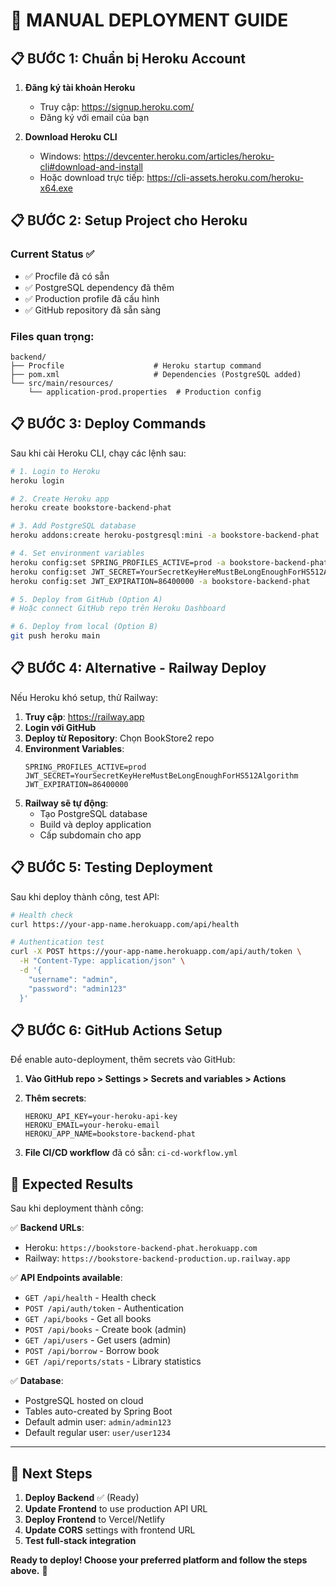 # 🚀 MANUAL DEPLOYMENT GUIDE

## 📋 BƯỚC 1: Chuẩn bị Heroku Account

1. **Đăng ký tài khoản Heroku**
   - Truy cập: https://signup.heroku.com/
   - Đăng ký với email của bạn

2. **Download Heroku CLI** 
   - Windows: https://devcenter.heroku.com/articles/heroku-cli#download-and-install
   - Hoặc download trực tiếp: https://cli-assets.heroku.com/heroku-x64.exe

## 📋 BƯỚC 2: Setup Project cho Heroku

### Current Status ✅
- ✅ Procfile đã có sẵn
- ✅ PostgreSQL dependency đã thêm
- ✅ Production profile đã cấu hình
- ✅ GitHub repository đã sẵn sàng

### Files quan trọng:
```
backend/
├── Procfile                    # Heroku startup command
├── pom.xml                     # Dependencies (PostgreSQL added)
└── src/main/resources/
    └── application-prod.properties  # Production config
```

## 📋 BƯỚC 3: Deploy Commands

Sau khi cài Heroku CLI, chạy các lệnh sau:

```bash
# 1. Login to Heroku
heroku login

# 2. Create Heroku app
heroku create bookstore-backend-phat

# 3. Add PostgreSQL database
heroku addons:create heroku-postgresql:mini -a bookstore-backend-phat

# 4. Set environment variables
heroku config:set SPRING_PROFILES_ACTIVE=prod -a bookstore-backend-phat
heroku config:set JWT_SECRET=YourSecretKeyHereMustBeLongEnoughForHS512Algorithm -a bookstore-backend-phat
heroku config:set JWT_EXPIRATION=86400000 -a bookstore-backend-phat

# 5. Deploy from GitHub (Option A)
# Hoặc connect GitHub repo trên Heroku Dashboard

# 6. Deploy from local (Option B)
git push heroku main
```

## 📋 BƯỚC 4: Alternative - Railway Deploy

Nếu Heroku khó setup, thử Railway:

1. **Truy cập**: https://railway.app
2. **Login với GitHub**
3. **Deploy từ Repository**: Chọn BookStore2 repo
4. **Environment Variables**:
   ```
   SPRING_PROFILES_ACTIVE=prod
   JWT_SECRET=YourSecretKeyHereMustBeLongEnoughForHS512Algorithm
   JWT_EXPIRATION=86400000
   ```
5. **Railway sẽ tự động**:
   - Tạo PostgreSQL database
   - Build và deploy application
   - Cấp subdomain cho app

## 📋 BƯỚC 5: Testing Deployment

Sau khi deploy thành công, test API:

```bash
# Health check
curl https://your-app-name.herokuapp.com/api/health

# Authentication test
curl -X POST https://your-app-name.herokuapp.com/api/auth/token \
  -H "Content-Type: application/json" \
  -d '{
    "username": "admin",
    "password": "admin123"
  }'
```

## 📋 BƯỚC 6: GitHub Actions Setup

Để enable auto-deployment, thêm secrets vào GitHub:

1. **Vào GitHub repo > Settings > Secrets and variables > Actions**

2. **Thêm secrets**:
   ```
   HEROKU_API_KEY=your-heroku-api-key
   HEROKU_EMAIL=your-heroku-email
   HEROKU_APP_NAME=bookstore-backend-phat
   ```

3. **File CI/CD workflow** đã có sẵn: `ci-cd-workflow.yml`

## 🎯 Expected Results

Sau khi deployment thành công:

✅ **Backend URLs**:
- Heroku: `https://bookstore-backend-phat.herokuapp.com`
- Railway: `https://bookstore-backend-production.up.railway.app`

✅ **API Endpoints available**:
- `GET /api/health` - Health check
- `POST /api/auth/token` - Authentication
- `GET /api/books` - Get all books
- `POST /api/books` - Create book (admin)
- `GET /api/users` - Get users (admin)
- `POST /api/borrow` - Borrow book
- `GET /api/reports/stats` - Library statistics

✅ **Database**:
- PostgreSQL hosted on cloud
- Tables auto-created by Spring Boot
- Default admin user: `admin/admin123`
- Default regular user: `user/user1234`

---

## 🚨 Next Steps

1. **Deploy Backend** ✅ (Ready)
2. **Update Frontend** to use production API URL
3. **Deploy Frontend** to Vercel/Netlify
4. **Update CORS** settings with frontend URL
5. **Test full-stack integration**

**Ready to deploy! Choose your preferred platform and follow the steps above.** 🚀
